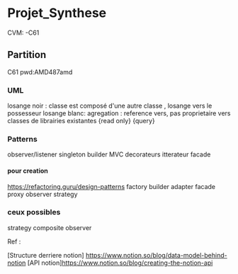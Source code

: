 # Projet_Synthese
CVM: -C61

## Partition
C61
pwd:AMD487amd

### UML
losange noir : classe est composé d'une autre classe , losange vers le possesseur
losange blanc: agregation : reference vers, pas proprietaire
vers classes de librairies existantes
{read only}
{query}


### Patterns
observer/listener
singleton
builder
MVC
decorateurs
itterateur
facade


#### pour creation
https://refactoring.guru/design-patterns
factory 
builder
adapter
facade
proxy
observer
strategy


### ceux possibles
strategy 
composite
observer


Ref : 

[Structure derriere notion] https://www.notion.so/blog/data-model-behind-notion
[API notion]https://www.notion.so/blog/creating-the-notion-api